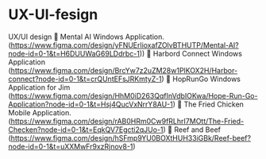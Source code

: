# UX-UI-fesign
UX/UI design
	Mental AI Windows Application. (https://www.figma.com/design/yFNUErlioxafZOlvBTHUTP/Mental-AI?node-id=0-1&t=H6DUUWaG69LDdrbc-1)) 
	Harbord Connect Windows Application (https://www.figma.com/design/BrcYw7z2uZM28w1PlKOX2H/Harbor-connect?node-id=0-1&t=crQUntEFsJRKmtyZ-1) 
	HopRunGo Windows Application for Jim (https://www.figma.com/design/HhM0iD263QqfInVdbIOKwa/Hope-Run-Go-Application?node-id=0-1&t=Hsj4QucVxNrrY8AU-1) 
	The Fried Chicken Mobile Application. (https://www.figma.com/design/rAB0HRm0Cw9fRLhrI7MOtt/The-Fried-Checken?node-id=0-1&t=EqkQV7Egcti2qJUo-1) 
	Reef and Beef (https://www.figma.com/design/hSFmp9YU0BOXtHUH33iGBk/Reef-beef?node-id=0-1&t=uXXMwFr9xzRjnov8-1) 

